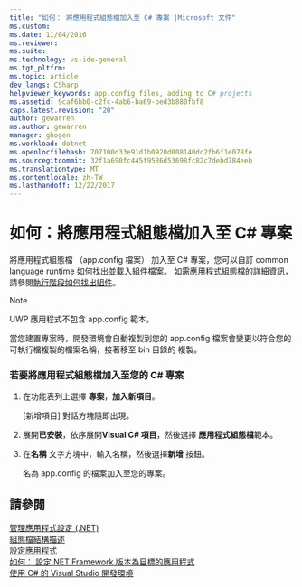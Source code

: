 ```yaml
---
title: "如何： 將應用程式組態檔加入至 C# 專案 |Microsoft 文件"
ms.custom: 
ms.date: 11/04/2016
ms.reviewer: 
ms.suite: 
ms.technology: vs-ide-general
ms.tgt_pltfrm: 
ms.topic: article
dev_langs: CSharp
helpviewer_keywords: app.config files, adding to C# projects
ms.assetid: 9caf6bb0-c2fc-4ab6-ba69-bed3b880fbf8
caps.latest.revision: "20"
author: gewarren
ms.author: gewarren
manager: ghogen
ms.workload: dotnet
ms.openlocfilehash: 707100d33e91d1b0920d008140dc2fb6f1e078fe
ms.sourcegitcommit: 32f1a690fc445f9586d53698fc82c7debd784eeb
ms.translationtype: MT
ms.contentlocale: zh-TW
ms.lasthandoff: 12/22/2017
---
```

# <a name="how-to-add-an-application-configuration-file-to-a-c-project"></a>如何：將應用程式組態檔加入至 C# 專案
將應用程式組態檔 （app.config 檔案） 加入至 C# 專案，您可以自訂 common language runtime 如何找出並載入組件檔案。 如需應用程式組態檔的詳細資訊，請參閱[執行階段如何找出組件](/dotnet/framework/deployment/how-the-runtime-locates-assemblies)。  
  
> [!NOTE]
>  UWP 應用程式不包含 app.config 範本。
  
 當您建置專案時，開發環境會自動複製到您的 app.config 檔案會變更以符合您的可執行檔複製的檔案名稱，接著移至 bin 目錄的 複製。  
  
### <a name="to-add-an-application-configuration-file-to-your-c-project"></a>若要將應用程式組態檔加入至您的 C# 專案  
  
1.  在功能表列上選擇 **專案**，**加入新項目**。  
  
     [新增項目] 對話方塊隨即出現。  
  
2.  展開**已安裝**，依序展開**Visual C# 項目**，然後選擇 **應用程式組態檔**範本。  
  
3.  在**名稱** 文字方塊中，輸入名稱，然後選擇**新增** 按鈕。  
  
     名為 app.config 的檔案加入至您的專案。  
  
## <a name="see-also"></a>請參閱  
 [管理應用程式設定 (.NET)](../ide/managing-application-settings-dotnet.md)   
 [組態檔結構描述](/dotnet/framework/configure-apps/file-schema/index)   
 [設定應用程式](/dotnet/framework/configure-apps/index)   
 [如何： 設定.NET Framework 版本為目標的應用程式](http://msdn.microsoft.com/en-us/5247b307-89ca-417b-8dd0-e8f9bd2f4717)   
 [使用 C# 的 Visual Studio 開發環境](../csharp-ide/using-the-visual-studio-development-environment-for-csharp.md)
